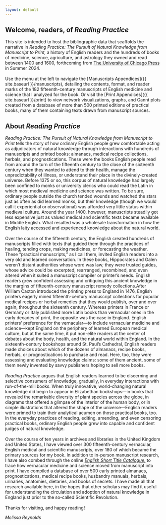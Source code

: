 ```yaml
---
layout: default
---
```


## Welcome, readers, of *Reading Practice*

This site is intended to host the bibliographic data that scaffolds the narrative in *Reading Practice: The Pursuit of Natural Knowledge from Manuscript to Print,* 
a history of English readers and the hundreds of books of medicine, science, agriculture, and
astrology they owned and read between 1400 and 1600, forthcoming from [The University of Chicago Press](https://press.uchicago.edu/index.html) in 
Summer 2024. 
<br>
<br>
Use the menu at the left to navigate the [Manuscripts Appendices]({{ site.baseurl }}/manuscripts), 
detailing the contents, format, and reader marks of the 182 fifteenth-century manuscripts of English medicine and 
science that I analyzed for the book. Or visit the [Print Appendices]({{ site.baseurl }}/print) 
to view network visualizations, graphs, and Gannt plots created from a database of more than 500 printed
editions of practical books, many of them containing texts drawn from manuscript sources.

## About *Reading Practice*
_Reading Practice: The Pursuit of Natural Knowledge from Manuscript to Print_ tells the 
story of how ordinary English people grew comfortable acting as adjudicators of natural knowledge 
through interactions with hundreds of manuscripts and printed books: almanacs, medical recipe 
collections, herbals, and prognostications. These were the books English people read from around 
the turn of the fifteenth century to the close of the sixteenth century when they wanted to 
attend to their health, manage the unpredictability of illness, or understand their place in 
the divinely-created universe. Before 1375 or so, this corpus of natural knowledge had largely 
been confined to monks or university clerics who could read the Latin in which most medieval 
medicine and science was written. To be sure, ordinary people outside the church tended wounds 
and watched the stars just as often as did learned monks, but their knowledge (though we would 
call it experiential or observational) was afforded very little status within medieval culture.
Around the year 1400, however, manuscripts steadily got less expensive just as valued medical 
and scientific texts became available in Middle English. What resulted was a wholesale 
transformation in how the English laity accessed and experienced knowledge about the natural world. 
<br>
<br>
Over the course of the fifteenth century, the English created hundreds of manuscripts filled 
with texts that guided them through the practices of healing, tending crops, making medicines, 
or forecasting the weather. These “practical manuscripts,” as I call them, invited English readers 
into a very old and learned conversation. In these books, Hippocrates and Galen weren’t distant 
authorities whose word was law; they were trusted guides, whose advice could be excerpted, 
rearranged, recombined, and even altered when it suited a manuscript compiler or printer’s needs. 
English readers grew confident assessing and critiquing this ancient knowledge in the margins 
of fifteenth-century manuscript remedy collections.After William Caxton introduced the printing 
press to England in 1476, English printers eagerly mined fifteenth-century manuscript collections 
for popular medical recipes or herbal remedies that they would publish, over and over again, 
throughout the sixteenth century. Whereas printers in France or Germany or Italy published more 
Latin books than vernacular ones in the early decades of print, the opposite was the case in England. 
English printers’ preference for the vernacular—to include vernacular medicine and science—kept 
England on the periphery of learned European medical culture, but at the same time, it put 
non-elite readers at the center of debates about the body, health, and the natural world 
within England. In the sixteenth-century bookshops around St. Paul’s Cathedral, English 
readers made choices about which of the dozens of almanacs, recipe books, herbals, or 
prognostications to purchase and read. Here, too, they were assessing and evaluating knowledge 
claims: some of them ancient, some of them newly invented by savvy publishers hoping to sell more books. 
<br>
<br>
_Reading Practice_ argues that English readers learned to be discerning and selective 
consumers of knowledge, gradually, in everyday interactions with run-of-the-mill books. 
When truly innovative, world-changing natural knowledge did begin to appear in Elizabethan 
bookshops—in books that revealed the remarkable diversity of plant species across the globe, 
in diagrams that offered a glimpse of the interior of the human body, or in simple illustrations 
that altered the shape of the universe—English readers were primed to train their analytical acumen on 
those practical books, too. In the everyday practices of reading, editing, amending, and even censoring 
practical books, ordinary English people grew into capable and confident judges of natural knowledge.
<br>
<br>
Over the course of ten years in archives and libraries in the United Kingdom
and United States, I have viewed over 300 fifteenth-century vernacular, English medical and scientific
manuscripts, over 180 of which became the primary sources for my book. In addition to in-person
manuscript research, I have also combed through the online [_English Short Title Catalogue,_](http://estc.bl.uk/)
to trace how vernacular medicine and science moved from manuscript into print. I have compiled a database
of over 500 early printed almanacs, prognostications, medical recipe books, husbandry manuals,
herbals, urinaries, anatomies, dietaries, and books of secrets. I have made all that research available
here, in the hopes that other scholars may find it useful for understanding the circulation and
adoption of natural knowledge in England just prior to the so-called Scientific Revolution.
<br>
<br>
Thanks for visiting, and happy reading!

*Melissa Reynolds*





